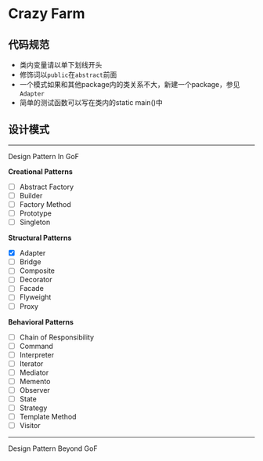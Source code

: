 # Crazy Farm

## 代码规范

- 类内变量请以单下划线开头
- 修饰词以`public`在`abstract`前面
- 一个模式如果和其他package内的类关系不大，新建一个package，参见`Adapter`
- 简单的测试函数可以写在类内的static main()中

## 设计模式

---
Design Pattern In GoF

**Creational Patterns**
- [ ] Abstract Factory
- [ ] Builder
- [ ] Factory Method
- [ ] Prototype
- [ ] Singleton

**Structural Patterns**

- [x] Adapter
- [ ] Bridge
- [ ] Composite
- [ ] Decorator
- [ ] Facade
- [ ] Flyweight
- [ ] Proxy

**Behavioral Patterns**

- [ ] Chain of Responsibility
- [ ] Command
- [ ] Interpreter
- [ ] Iterator
- [ ] Mediator
- [ ] Memento
- [ ] Observer
- [ ] State
- [ ] Strategy
- [ ] Template Method
- [ ] Visitor

---
Design Pattern Beyond GoF
